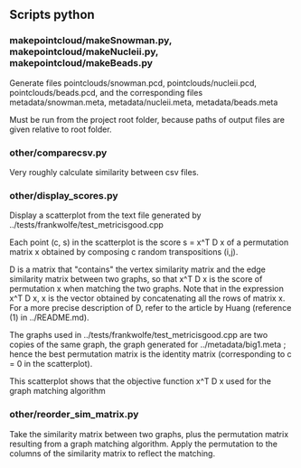 ## Scripts python
### makepointcloud/makeSnowman.py, makepointcloud/makeNucleii.py, makepointcloud/makeBeads.py
Generate files pointclouds/snowman.pcd, pointclouds/nucleii.pcd, pointclouds/beads.pcd, and the corresponding files metadata/snowman.meta, metadata/nucleii.meta, metadata/beads.meta

Must be run from the project root folder, because paths of output files are given relative to root folder.

### other/comparecsv.py
Very roughly calculate similarity between csv files.

### other/display_scores.py
Display a scatterplot from the text file generated by ../tests/frankwolfe/test_metricisgood.cpp

Each point (c, s) in the scatterplot is the score s = x^T D x of a permutation matrix x obtained by composing c random transpositions (i,j).

D is a matrix that "contains" the vertex similarity matrix and the edge similarity matrix between two graphs, so that x^T D x is the score of permutation x when matching the two graphs. Note that in the expression x^T D x, x is the vector obtained by concatenating all the rows of matrix x. For a more precise description of D, refer to the article by Huang (reference (1) in ../README.md).

The graphs used in ../tests/frankwolfe/test_metricisgood.cpp are two copies of the same graph, the graph generated for ../metadata/big1.meta ; hence the best permutation matrix is the identity matrix (corresponding to c = 0 in the scatterplot).

This scatterplot shows that the objective function x^T D x used for the graph matching algorithm

### other/reorder_sim_matrix.py
Take the similarity matrix between two graphs, plus the permutation matrix resulting from a graph matching algorithm. Apply the permutation to the columns of the similarity matrix to reflect the matching.
